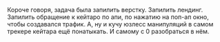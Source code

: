 Короче говоря, задача была запилить верстку. Запилить лендинг. Запилить обращение к кейтаро по апи, по нажатию на поп-ап окно, чтобы создавался трафик. 
А, ну и кучу юзлесс манипуляций в самом трекере кейтара ещё понатыкать. И самому с 0 разобраться в нём.
